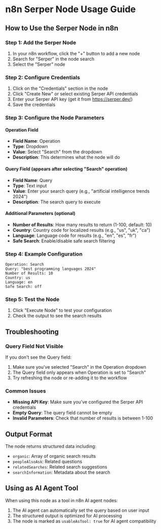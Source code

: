 # n8n Serper Node Usage Guide

## How to Use the Serper Node in n8n

### Step 1: Add the Serper Node
1. In your n8n workflow, click the "+" button to add a new node
2. Search for "Serper" in the node search
3. Select the "Serper" node

### Step 2: Configure Credentials
1. Click on the "Credentials" section in the node
2. Click "Create New" or select existing Serper API credentials
3. Enter your Serper API key (get it from https://serper.dev/)
4. Save the credentials

### Step 3: Configure the Node Parameters

#### Operation Field
- **Field Name**: Operation
- **Type**: Dropdown
- **Value**: Select "Search" from the dropdown
- **Description**: This determines what the node will do

#### Query Field (appears after selecting "Search" operation)
- **Field Name**: Query
- **Type**: Text input
- **Value**: Enter your search query (e.g., "artificial intelligence trends 2024")
- **Description**: The search query to execute

#### Additional Parameters (optional)
- **Number of Results**: How many results to return (1-100, default: 10)
- **Country**: Country code for localized results (e.g., "us", "uk", "ca")
- **Language**: Language code for results (e.g., "en", "es", "fr")
- **Safe Search**: Enable/disable safe search filtering

### Step 4: Example Configuration

```
Operation: Search
Query: "best programming languages 2024"
Number of Results: 10
Country: us
Language: en
Safe Search: off
```

### Step 5: Test the Node
1. Click "Execute Node" to test your configuration
2. Check the output to see the search results

## Troubleshooting

### Query Field Not Visible
If you don't see the Query field:
1. Make sure you've selected "Search" in the Operation dropdown
2. The Query field only appears when Operation is set to "Search"
3. Try refreshing the node or re-adding it to the workflow

### Common Issues
- **Missing API Key**: Make sure you've configured the Serper API credentials
- **Empty Query**: The query field cannot be empty
- **Invalid Parameters**: Check that number of results is between 1-100

## Output Format
The node returns structured data including:
- `organic`: Array of organic search results
- `peopleAlsoAsk`: Related questions
- `relatedSearches`: Related search suggestions
- `searchInformation`: Metadata about the search

## Using as AI Agent Tool
When using this node as a tool in n8n AI agent nodes:
1. The AI agent can automatically set the query based on user input
2. The structured output is optimized for AI processing
3. The node is marked as `usableAsTool: true` for AI agent compatibility
